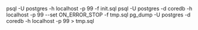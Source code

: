 psql -U postgres -h localhost -p 99 -f init.sql
psql -U postgres -d coredb  -h localhost -p 99 --set ON_ERROR_STOP -f tmp.sql
pg_dump -U postgres -d coredb  -h localhost -p 99 > tmp.sql
